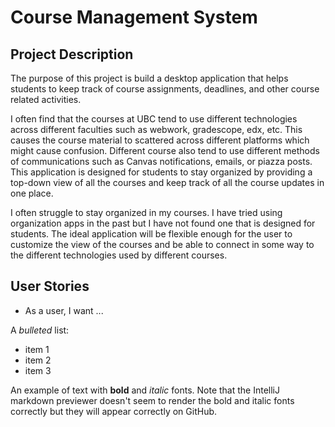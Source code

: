 # Course Management System

## Project Description
The purpose of this project is build a desktop application that helps students to keep track of course assignments, deadlines, and other course related activities.

I often find that the courses at UBC tend to use different technologies across different faculties such as webwork, gradescope, edx, etc. 
This causes the course material to scattered across different platforms which might cause confusion. 
Different course also tend to use different methods of communications such as Canvas notifications, emails, or piazza posts.
This application is designed for students to stay organized by providing a top-down view of all the courses and keep track of all the course updates in one place.

I often struggle to stay organized in my courses. I have tried using organization apps in the past but I have not found one that is designed for students.
The ideal application will be flexible enough for the user to customize the view of the courses and be able to connect in some way to the different technologies used by different courses.

## User Stories
- As a user, I want ...

A *bulleted* list:
- item 1
- item 2
- item 3

An example of text with **bold** and *italic* fonts.  Note that the IntelliJ markdown previewer doesn't seem to render 
the bold and italic fonts correctly but they will appear correctly on GitHub.